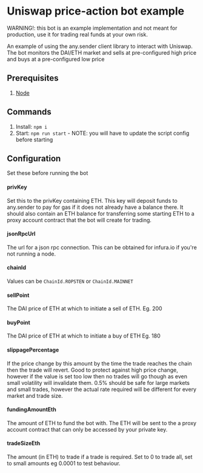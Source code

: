 # Uniswap price-action bot example

WARNING!: this bot is an example implementation and not meant for production, use it for trading real funds at your own risk.

An example of using the any.sender client library to interact with Uniswap. The bot monitors the DAI/ETH market and sells at pre-configured high price and buys at a pre-configured low price

## Prerequisites
1. [Node](https://nodejs.org/en/)

## Commands
1. Install: `npm i`
2. Start: `npm run start` - NOTE: you will have to update the script config before starting

## Configuration
Set these before running the bot

#### privKey
Set this to the privKey containing ETH. This key will deposit funds to any.sender to pay for gas if it does not already have a balance there. It should also contain an ETH balance for transferring some starting ETH to a proxy account contract that the bot will create for trading.

#### jsonRpcUrl
The url for a json rpc connection. This can be obtained for infura.io if you're not running a node.

#### chainId
Values can be `ChainId.ROPSTEN` or `ChainId.MAINNET`

#### sellPoint
The DAI price of ETH at which to initiate a sell of ETH. Eg. 200

#### buyPoint
The DAI price of ETH at which to initiate a buy of ETH Eg. 180

#### slippagePercentage
If the price change by this amount by the time the trade reaches the chain then the trade will revert. Good to protect against high price change, however if the value is set too low then no trades will go though as even small volatility will invalidate them. 0.5% should be safe for large markets and small trades, however the actual rate required will be different for every market and trade size.

#### fundingAmountEth
The amount of ETH to fund the bot with. The ETH will be sent to the a proxy account contract that can only be accessed by your private key.

#### tradeSizeEth
The amount (in ETH) to trade if a trade is required. Set to 0 to trade all, set to small amounts eg 0.0001 to test behaviour.





